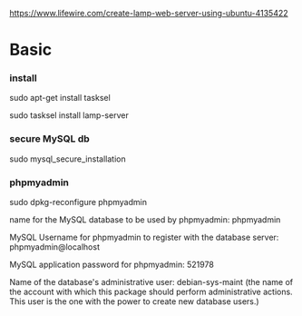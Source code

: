 https://www.lifewire.com/create-lamp-web-server-using-ubuntu-4135422

# Basic

### install

sudo apt-get install tasksel

sudo tasksel install lamp-server

### secure MySQL db

sudo mysql_secure_installation

### phpmyadmin

sudo dpkg-reconfigure phpmyadmin

name for the MySQL database to be used by phpmyadmin: phpmyadmin

MySQL Username for phpmyadmin to register with the database server: phpmyadmin@localhost

MySQL application password for phpmyadmin: 521978

Name of the database's administrative user: debian-sys-maint (the name of the account with which this package should perform administrative actions. This user is   the one with the power to create new database users.)
